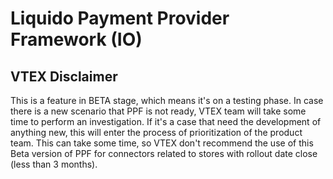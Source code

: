 # Liquido Payment Provider Framework (IO)

## VTEX Disclaimer

This is a feature in BETA stage, which means it's on a testing phase. In case there is a new scenario that PPF is not ready, VTEX team will take some time to perform an investigation. If it's a case that need the development of anything new, this will enter the process of prioritization of the product team. This can take some time, so VTEX don't recommend the use of this Beta version of PPF for connectors related to stores with rollout date close (less than 3 months).
